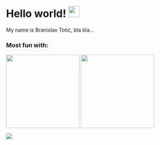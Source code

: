 # Hello world! <img src="https://raw.githubusercontent.com/MartinHeinz/MartinHeinz/master/wave.gif" width="30px">

My name is Branislav Totić, bla bla...

<!--
**branislav-totic/branislav-totic** is a ✨ _special_ ✨ repository because its `README.md` (this file) appears on your GitHub profile.

Here are some ideas to get you started:

- 🔭 I’m currently working on ...
- 🌱 I’m currently learning ...
- 👯 I’m looking to collaborate on ...
- 🤔 I’m looking for help with ...
- 💬 Ask me about ...
- 📫 How to reach me: ...
- 😄 Pronouns: ...
- ⚡ Fun fact: ...
-->

### Most fun with:

<span>
  <img width=200 align="center" src="https://github-readme-stats.vercel.app/api?username=branislav-totic&show_icons=true&theme=radical" />
</span>
<span>
  <img width=200 align="center" src="https://github-readme-stats.vercel.app/api/top-langs?hide=java,shell&username=branislav-totic&show_icons=true&theme=radical" />
</span>

![](https://img.shields.io/badge/<WORD_ON_LEFT>-<WORD_ON_RIGHT>-informational?style=flat&logo=<LOGO_NAME>&logoColor=white&color=2bbc8a)
